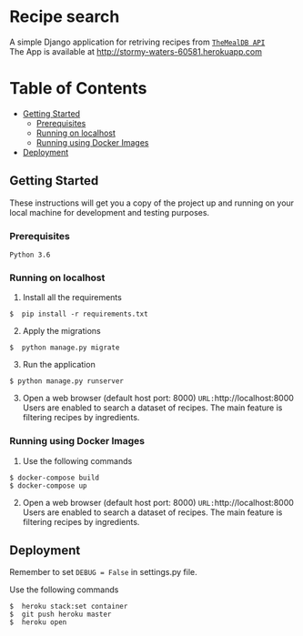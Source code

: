 # Recipe search
A simple Django application for retriving recipes from [```TheMealDB API```](https://www.themealdb.com/api.php)
</br>The App is available at http://stormy-waters-60581.herokuapp.com

# Table of Contents
- [Getting Started](#getting-started)
    - [Prerequisites](#prerequisites)
    - [Running on localhost](#running-on-localhost)
    - [Running using Docker Images](#running-using-docker-images)
- [Deployment](#deployment)

## Getting Started
These instructions will get you a copy of the project up and running on your local machine for development and testing purposes.

### Prerequisites
```
Python 3.6
```

### Running on localhost
1. Install all the requirements
```
$  pip install -r requirements.txt
```
2. Apply the migrations
```
$  python manage.py migrate
```
3. Run the application
```
$ python manage.py runserver
```
3. Open a web browser (default host port: 8000)
    ```URL:```http://localhost:8000
    </br> Users are enabled to search a dataset of recipes.
    The main feature is filtering recipes by ingredients.

### Running using Docker Images
1. Use the following commands
```
$ docker-compose build
$ docker-compose up
```
2. Open a web browser (default host port: 8000)
    ```URL:```http://localhost:8000
    </br> Users are enabled to search a dataset of recipes.
    The main feature is filtering recipes by ingredients.

## Deployment
Remember to set ```DEBUG = False``` in settings.py file.

Use the following commands
```
$  heroku stack:set container
$  git push heroku master
$  heroku open
```
